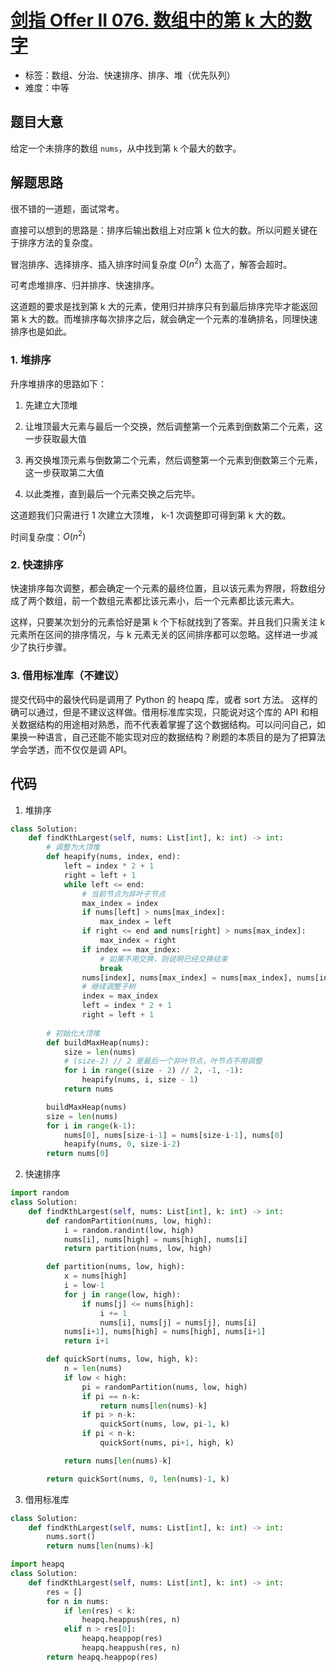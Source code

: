# [剑指 Offer II 076. 数组中的第 k 大的数字](https://leetcode-cn.com/problems/xx4gT2/)

- 标签：数组、分治、快速排序、排序、堆（优先队列）
- 难度：中等

## 题目大意

给定一个未排序的数组 `nums`，从中找到第 `k` 个最大的数字。

## 解题思路

很不错的一道题，面试常考。

直接可以想到的思路是：排序后输出数组上对应第 k 位大的数。所以问题关键在于排序方法的复杂度。

冒泡排序、选择排序、插入排序时间复杂度 $O(n^2)$ 太高了，解答会超时。

可考虑堆排序、归并排序、快速排序。

这道题的要求是找到第 k 大的元素，使用归并排序只有到最后排序完毕才能返回第 k 大的数。而堆排序每次排序之后，就会确定一个元素的准确排名，同理快速排序也是如此。

### 1. 堆排序

升序堆排序的思路如下：

1. 先建立大顶堆

2. 让堆顶最大元素与最后一个交换，然后调整第一个元素到倒数第二个元素，这一步获取最大值

3. 再交换堆顶元素与倒数第二个元素，然后调整第一个元素到倒数第三个元素，这一步获取第二大值

4. 以此类推，直到最后一个元素交换之后完毕。

这道题我们只需进行 1 次建立大顶堆， k-1 次调整即可得到第 k 大的数。

时间复杂度：$O(n^2)$

### 2. 快速排序

快速排序每次调整，都会确定一个元素的最终位置，且以该元素为界限，将数组分成了两个数组，前一个数组元素都比该元素小，后一个元素都比该元素大。

这样，只要某次划分的元素恰好是第 k 个下标就找到了答案。并且我们只需关注 k 元素所在区间的排序情况，与 k 元素无关的区间排序都可以忽略。这样进一步减少了执行步骤。

### 3. 借用标准库（不建议）

提交代码中的最快代码是调用了 Python 的 heapq 库，或者 sort 方法。
这样的确可以通过，但是不建议这样做。借用标准库实现，只能说对这个库的 API 和相关数据结构的用途相对熟悉，而不代表着掌握了这个数据结构。可以问问自己，如果换一种语言，自己还能不能实现对应的数据结构？刷题的本质目的是为了把算法学会学透，而不仅仅是调 API。

## 代码

1. 堆排序

```Python
class Solution:
    def findKthLargest(self, nums: List[int], k: int) -> int:
        # 调整为大顶堆
        def heapify(nums, index, end):
            left = index * 2 + 1
            right = left + 1
            while left <= end:
                # 当前节点为非叶子节点
                max_index = index
                if nums[left] > nums[max_index]:
                    max_index = left
                if right <= end and nums[right] > nums[max_index]:
                    max_index = right
                if index == max_index:
                    # 如果不用交换，则说明已经交换结束
                    break
                nums[index], nums[max_index] = nums[max_index], nums[index]
                # 继续调整子树
                index = max_index
                left = index * 2 + 1
                right = left + 1
                
        # 初始化大顶堆
        def buildMaxHeap(nums):
            size = len(nums)
            # (size-2) // 2 是最后一个非叶节点，叶节点不用调整
            for i in range((size - 2) // 2, -1, -1):
                heapify(nums, i, size - 1)
            return nums

        buildMaxHeap(nums)
        size = len(nums)
        for i in range(k-1):
            nums[0], nums[size-i-1] = nums[size-i-1], nums[0]
            heapify(nums, 0, size-i-2)
        return nums[0]
```

2. 快速排序

```Python
import random
class Solution:
    def findKthLargest(self, nums: List[int], k: int) -> int:
        def randomPartition(nums, low, high):
            i = random.randint(low, high)
            nums[i], nums[high] = nums[high], nums[i]
            return partition(nums, low, high)

        def partition(nums, low, high):
            x = nums[high]
            i = low-1
            for j in range(low, high):
                if nums[j] <= nums[high]:
                    i += 1
                    nums[i], nums[j] = nums[j], nums[i]
            nums[i+1], nums[high] = nums[high], nums[i+1]
            return i+1

        def quickSort(nums, low, high, k):
            n = len(nums)
            if low < high:
                pi = randomPartition(nums, low, high)
                if pi == n-k:
                    return nums[len(nums)-k]
                if pi > n-k:
                    quickSort(nums, low, pi-1, k)
                if pi < n-k:
                    quickSort(nums, pi+1, high, k)

            return nums[len(nums)-k]

        return quickSort(nums, 0, len(nums)-1, k)
```

3. 借用标准库

```Python
class Solution:
    def findKthLargest(self, nums: List[int], k: int) -> int:
        nums.sort()
        return nums[len(nums)-k]
```

```Python
import heapq
class Solution:
    def findKthLargest(self, nums: List[int], k: int) -> int:
        res = []
        for n in nums:
            if len(res) < k:
                heapq.heappush(res, n)
            elif n > res[0]:
                heapq.heappop(res)
                heapq.heappush(res, n)
        return heapq.heappop(res)
```



